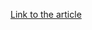 [Link to the article](https://blog.eclecticiq.com/five-ways-the-ukraine-russia-war-could-alter-the-cyber-landscape?hsLang=en)
